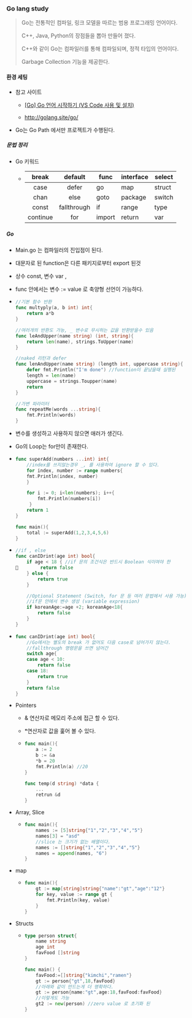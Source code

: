 ### Go lang study

> Go는 전통적인 컴파일, 링크 모델을 따르는 범용 프로그래밍 언어이다.
> 
> C++, Java, Python의 장점들을 뽑아 만들어 졌다. 
> 
> C++와 같이 Go는 컴파일러를 통해 컴파일되며, 정적 타입의 언어이다. 
> 
> Garbage Collection 기능을 제공한다.

#### 환경 세팅

* 참고 사이트
  
  * [[Go] Go 언어 시작하기 (VS Code 사용 및 설치)](https://soyoung-new-challenge.tistory.com/84)
  
  * http://golang.site/go/

* Go는 Go Path 에서만 프로젝트가 수행된다.

##### 문법 정리

* Go 키워드
  
  * | break    | default     | func   | interface | select |
    |:--------:|:-----------:| ------ | --------- | ------ |
    | case     | defer       | go     | map       | struct |
    | chan     | else        | goto   | package   | switch |
    | const    | fallthrough | if     | range     | type   |
    | continue | for         | import | return    | var    |

##### Go

* Main.go 는 컴파일러의 진입점이 된다.

* 대문자로 된 function은 다른 패키지로부터 export 된것

* 상수  const, 변수 var ,

* func 안에서는 변수 := value 로 축양형 선언이 가능하다.

* ```go
  //기본 함수 반환
  func multyply(a, b int) int{
      return a*b
  }
  
  //여러개의 반환도 가능, _ 변수로 무시하는 값을 반환받을수 있음 
  func leAndUpper(name string) (int, string){
      return len(name), strings.ToUpper(name)
  }
  
  //naked 리턴과 defer
  func lenAndUpper(name string) (length int, uppercase string){
      defer fmt.Println("I'm done") //function이 끝났을때 실행된
      length = len(name)
      uppercase = strings.Toupper(name)
      return
  }
  
  //가변 파라미터 
  func repeatMe(words ...string){
      fmt.Println(words)
  }
  ```

* 변수를 생성하고 사용하지 않으면 애러가 생긴다.

* Go의 Loop는 for만이 존재한다.

* ```go
  func superAdd(numbers ...int) int{
      //index를 쓰지않는경우 _, 를 사용하여 ignore 할 수 있다.
      for index, number := range numbers{
      fmt.Println(index, number)
      }
  
      for i := 0; i<len(numbers); i++{
          fmt.Println(numbers[i])
       }
      return 1    
  }
  
  func main(){
      total := superAdd(1,2,3,4,5,6)
  }
  ```

* ```go
  //if , else
  func canIDrint(age int) bool{
      if age < 18 { //if 문의 조건식은 반드시 Boolean 식이여야 한
          return false
      } else {
          return true
      }  
  
      //Optional Statement (Switch, for 문 등 여러 문법에서 사용 가능)
      //if문 안에서 변수 생성 (variable expression)
      if koreanAge:=age +2; koreanAge<18{
          return false
      }
  }
  ```

* ```go
  func canIDrint(age int) bool{
      //Go에서는 별도의 break 가 없어도 다음 case로 넘어가지 않는다.
      //fallthrough 명령문을 쓰면 넘어간
      switch age{
      case age < 10:
          return false
      case 18:
          return true
      }
      return false
  }
  ```

* Pointers
  
  * & 연산자로 메모리 주소에 접근 할 수 있다.
  
  * *연산자로 값을 훑어 볼 수 있다.
  
  * ```go
    func main(){
        a := 2
        b := &a
        *b = 20
        fmt.Println(a) //20
    }
    
    func temp(d string) *data {
        ...
        retrun &d 
    }
    ```

* Array, Slice
  
  * ```go
    func main(){
        names := [5]string{"1","2","3","4","5"}
        names[3] = "asd"
        //slice 는 크기가 없는 배열이다.
        names := []string{"1","2","3","4","5"}
        names = append(names, "6")
    }
    ```

* map
  
  * ```go
    func main(){
        gt := map[string]string{"name":"gt","age":"12"}
        for key, value := range gt {
            fmt.Println(key, value)
        }
    }
    ```

* Structs
  
  * ```go
    type person struct{
        name string
        age int
        favFood []string
    }
    ```
    
    
    
    ```go
    func main() {
        favFood:=[]string{"kimchi","ramen"}
        gt := person{"gt",18,favFood}
        //아래와 같이 만드는게 더 명확하다.  
        gt := person{name:"gt",age:18,favFood:favFood}
        //이렇게도 가능
        gt2 := new(person) //zero value 로 초기화 된    
    }
    
    ```
